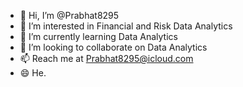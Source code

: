 - 👋 Hi, I’m @Prabhat8295
- 👀 I’m interested in Financial and Risk Data Analytics
- 🌱 I’m currently learning Data Analytics
- 💞️ I’m looking to collaborate on Data Analytics
- 📫 Reach me at Prabhat8295@icloud.com 
- 😄 He.


<!---
Prabhat8295/Prabhat8295 is a ✨ special ✨ repository because its `README.md` (this file) appears on your GitHub profile.
You can click the Preview link to take a look at your changes.
--->
